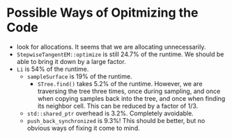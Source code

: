 # Possible Ways of Opitmizing the Code
- look for allocations. It seems that we are allocating unnecessarily.
- `StepwiseTangentEM::optimize` is still 24.7% of the runtime. We should be able to bring it down by a large factor.
- `Li` is 54% of the runtime.
    - `sampleSurface` is 19% of the runtime.
        - `STree.find()` takes 5.2% of the runtime. However, we are traversing the tree three times, once during sampling, and once when copying samples back into the tree, and once when finding its neighbor cell. This can be reduced by a factor of 1/3.
    - `std::shared_ptr` overhead is 3.2%. Completely avoidable.
    - `push_back_synchronized` is 9.3%! This should be better, but no obvious ways of fixing it come to mind.
